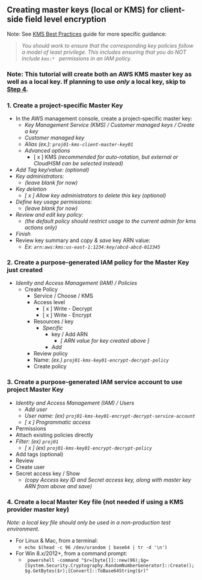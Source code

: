 ## Creating master keys (local or KMS) for client-side field level encryption

Note: See [KMS Best Practices](https://d0.awsstatic.com/whitepapers/aws-kms-best-practices.pdf) guide for more specific guidance:
> _You should work to ensure that the corresponding key policies follow a model of least privilege. This includes ensuring that you do NOT include `kms:* ` permissions in an IAM policy._

### Note: This tutorial will create both an AWS KMS master key as well as a local key. If planning to use _only_ a local key, skip to [Step 4](#4-create-a-local-master-key-file).

### 1. Create a project-specific Master Key
  - In the AWS management console, create a project-specific master key:
    - *Key Management Service (KMS) / Customer managed keys / Create a key*
    - _*Customer managed key*_
    - _Alias (ex.): `proj01-kms-client-master-key01`_
    - _Advanced options_
      - [ x ] KMS _(recommended for auto-rotation, but external or CloudHSM can be selected instead)_
  - *Add Tag key/value: (optional)*
  - *Key administrators:*
    - _(leave blank for now)_
  - *Key deletion*
    - _[ x ] Allow key administrators to delete this key (optional)_
  - _Define key usage permissions:_
    - _(leave blank for now)_
  - _Review and edit key policy:_
    - _(the default policy should restrict usage to the current admin for kms actions only)_
   - _Finish_
  - Review key summary and *copy & save* key ARN value:
    - _Ex: `arn:aws:kms:us-east-1:1234:key/abcd-abcd-012345`_
### 2. Create a purpose-generated IAM policy for the Master Key just created
  - _Idenity and Access Management (IAM) / Policies_
    - Create Policy
      -  Service / Choose / KMS
        -  Access level
            - [ x ] Write - Decrypt
            - [ x ] Write - Encrypt
        - Resources / key
          - _Specific_
            - key / Add ARN
              - _[ ARN value for key created above ]_
            - _Add_
      - Review policy
      - Name: _(ex.) `proj01-kms-key01-encrypt-decrypt-policy`_
      - Create policy
     
### 3. Create a purpose-generated IAM service account to use project Master Key
  - _Identity and Access Management (IAM) / Users_
    - _Add user_
    - _User name: (ex) `proj01-kms-key01-encrypt-decrypt-service-account`_
    - _[ x ] Programmatic access_
  - Permissions
  - Attach existing policies directly
  - _Filter: (ex) `proj01`_
    - _[ x ] (ex) `proj01-kms-key01-encrypt-decrypt-policy`_
  - Add tags (optional)
  - Review
  - Create user
  - Secret access key / Show
    - _(copy Access key ID and Secret access key, along with master key ARN from above and save)_

### 4. Create a local Master Key file (not needed if using a KMS provider master key)

_*Note: a local key file should only be used in a non-production test environment.*_

 - For Linux & Mac, from a terminal:
   - `echo $(head -c 96 /dev/urandom | base64 | tr -d '\n')`
 - For Win 8.x/2012+, from a command prompt:
   - ` powershell -command "$r=[byte[]]::new(96);$g=[System.Security.Cryptography.RandomNumberGenerator]::Create();$g.GetBytes($r);[Convert]::ToBase64String($r)"`

